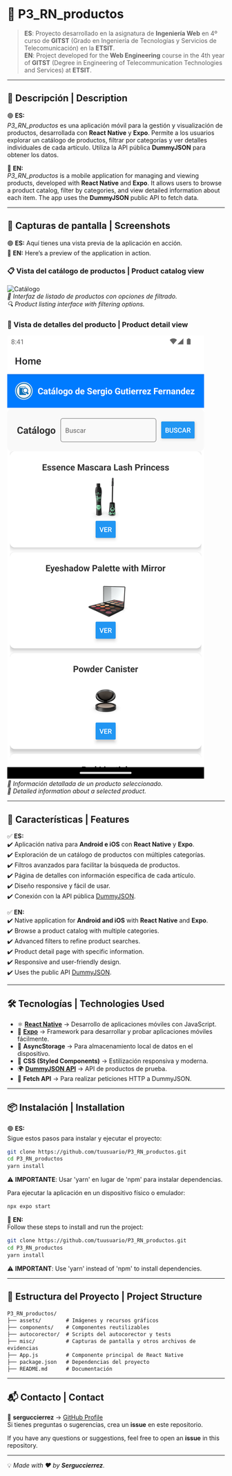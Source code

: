 # 📱 P3_RN_productos

> **ES**: Proyecto desarrollado en la asignatura de **Ingeniería Web** en 4º curso de **GITST** (Grado en Ingeniería de Tecnologías y Servicios de Telecomunicación) en la **ETSIT**.  
> **EN**: Project developed for the **Web Engineering** course in the 4th year of **GITST** (Degree in Engineering of Telecommunication Technologies and Services) at **ETSIT**.

---

## 📌 Descripción | Description

🟢 **ES:**  
_P3_RN_productos_ es una aplicación móvil para la gestión y visualización de productos, desarrollada con **React Native** y **Expo**. Permite a los usuarios explorar un catálogo de productos, filtrar por categorías y ver detalles individuales de cada artículo. Utiliza la API pública **DummyJSON** para obtener los datos.  

🔵 **EN:**  
_P3_RN_productos_ is a mobile application for managing and viewing products, developed with **React Native** and **Expo**. It allows users to browse a product catalog, filter by categories, and view detailed information about each item. The app uses the **DummyJSON** public API to fetch data.

---

## 📸 Capturas de pantalla | Screenshots

🟢 **ES:** Aquí tienes una vista previa de la aplicación en acción.  
🔵 **EN:** Here’s a preview of the application in action.  

### 📋 Vista del catálogo de productos | Product catalog view  
![Catálogo](./miscapturas/cScreenshot_1729672540.png)  
_🛒 Interfaz de listado de productos con opciones de filtrado._  
_🔍 Product listing interface with filtering options._

### 📄 Vista de detalles del producto | Product detail view  
![Detalles](./miscapturas/Screenshot_1729672878.png)  
_📌 Información detallada de un producto seleccionado._  
_📝 Detailed information about a selected product._

---

## 🚀 Características | Features

✅ **ES:**  
✔️ Aplicación nativa para **Android e iOS** con **React Native** y **Expo**.  
✔️ Exploración de un catálogo de productos con múltiples categorías.  
✔️ Filtros avanzados para facilitar la búsqueda de productos.  
✔️ Página de detalles con información específica de cada artículo.  
✔️ Diseño responsive y fácil de usar.  
✔️ Conexión con la API pública [DummyJSON](https://dummyjson.com/).  

✅ **EN:**  
✔️ Native application for **Android and iOS** with **React Native** and **Expo**.  
✔️ Browse a product catalog with multiple categories.  
✔️ Advanced filters to refine product searches.  
✔️ Product detail page with specific information.  
✔️ Responsive and user-friendly design.  
✔️ Uses the public API [DummyJSON](https://dummyjson.com/).  

---

## 🛠️ Tecnologías | Technologies Used

- ⚛ **[React Native](https://reactnative.dev/)** → Desarrollo de aplicaciones móviles con JavaScript.  
- 📲 **[Expo](https://expo.dev/)** → Framework para desarrollar y probar aplicaciones móviles fácilmente.  
- 📄 **AsyncStorage** → Para almacenamiento local de datos en el dispositivo.  
- 🎨 **CSS (Styled Components)** → Estilización responsiva y moderna.  
- 🌍 **[DummyJSON API](https://dummyjson.com/)** → API de productos de prueba.  
- 📡 **Fetch API** → Para realizar peticiones HTTP a DummyJSON.  

---

## 📦 Instalación | Installation

🟢 **ES:**  
Sigue estos pasos para instalar y ejecutar el proyecto:

```bash
git clone https://github.com/tuusuario/P3_RN_productos.git
cd P3_RN_productos
yarn install
```
⚠ **IMPORTANTE**: Usar 'yarn' en lugar de 'npm' para instalar dependencias.


Para ejecutar la aplicación en un dispositivo físico o emulador:
```bash
npx expo start
```

🔵 **EN:**  
Follow these steps to install and run the project:

```bash
git clone https://github.com/tuusuario/P3_RN_productos.git
cd P3_RN_productos
yarn install
```
⚠ **IMPORTANT**: Use 'yarn' instead of 'npm' to install dependencies.

---

## 📂 Estructura del Proyecto | Project Structure

```
P3_RN_productos/
├── assets/        # Imágenes y recursos gráficos
├── components/    # Componentes reutilizables
├── autocorector/  # Scripts del autocorector y tests
├── misc/          # Capturas de pantalla y otros archivos de evidencias
├── App.js         # Componente principal de React Native
├── package.json   # Dependencias del proyecto
├── README.md      # Documentación
```

---

## 📬 Contacto | Contact

📩 **serguccierrez** → [GitHub Profile](https://github.com/serguccierrez)  
Si tienes preguntas o sugerencias, crea un **issue** en este repositorio.  

If you have any questions or suggestions, feel free to open an **issue** in this repository.  

---

💡 _Made with ❤️ by **Serguccierrez**._